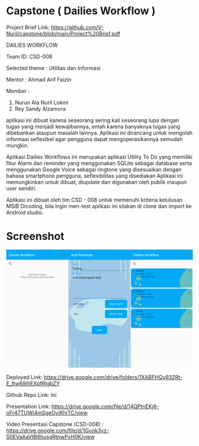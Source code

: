 # Capstone ( Dailies Workflow )

Project Brief Link:
https://github.com/V-Nuril/capstone/blob/main/Project%20Brief.pdf

DAILIES WORKFLOW

Team ID: CSD-008

Selected theme	: Utilitas dan Informasi

Mentor		: Ahmad Arif Faizin

Member 	           :

1. Nurun Ala Nuril Lokmi
2. Rey Sandy Alzamora


aplikasi ini dibuat karena seseorang sering kali seseorang lupa dengan tugas yang menjadi kewajibannya, entah karena banyaknya tugas yang dibebankan ataupun masalah lainnya. Aplikasi ini dirancang untuk mengolah informasi seflexibel agar pengguna dapat mengoperasikannya semudah mungkin.

Aplikasi Dailies Workflows ini merupakan aplikasi Utility To Do yang memiliki fitur Alarm dan reminder yang menggunakan SQLite sebagai database serta menggunakan Google Voice sebagai ringtone yang disesuaikan dengan bahasa smartphone pengguna, seflexibilitas yang disediakan Aplikasi ini memungkinkan untuk dibuat, diupdate dan digunakan oleh publik maupun user sendiri.


Aplikasi ini dibuat oleh tim CSD - 008 untuk memenuhi kriteria kelulusan MSIB Dicoding, bila ingin men-test aplikasi ini silakan di clone dan import ke Android studio.

# Screenshot
![alt text](https://github.com/V-Nuril/capstone/blob/main/Screenshot/Demo.png)

Deployed Link: https://drive.google.com/drive/folders/1XABFHQy932Rt-E_ftw69ihEXpfRlgbZY

Github Repo Link: Ini


Presentation Link: https://drive.google.com/file/d/14QPtnEKj6-oFr47TUWj4mSgeOyjKhjTC/view


Video Presentasi Capstone (CSD-008) : https://drive.google.com/file/d/1Gunk3vz-S0EVaAaVtB6husgRtnwPxH0K/view
